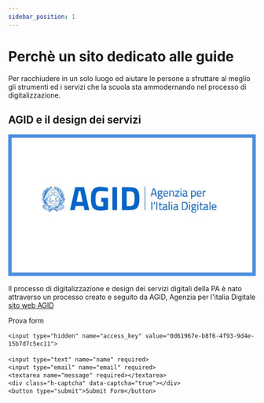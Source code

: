 ```yaml
---
sidebar_position: 1
---
```


# Perchè un sito dedicato alle guide

Per racchiudere in un solo luogo ed aiutare le persone a sfruttare al meglio gli strumenti ed i servizi che la scuola sta ammodernando nel processo di digitalizzazione.

## AGID e il design dei servizi

![Logo Agid](<../static/img/logo agid.jpg>)

Il processo di digitalizzazione e design dei servizi digitali della PA è nato attraverso un processo creato e seguito da AGID, Agenzia per l'italia Digitale [sito web AGID](https://www.agid.gov.it/)


Prova form

<form action="https://api.web3forms.com/submit" method="POST">

    <input type="hidden" name="access_key" value="0d61967e-b8f6-4f93-9d4e-15b7d7c5ec11">

    <input type="text" name="name" required>
    <input type="email" name="email" required>
    <textarea name="message" required></textarea>
    <div class="h-captcha" data-captcha="true"></div>
    <button type="submit">Submit Form</button>

</form>

<script src="https://web3forms.com/client/script.js" async defer></script>